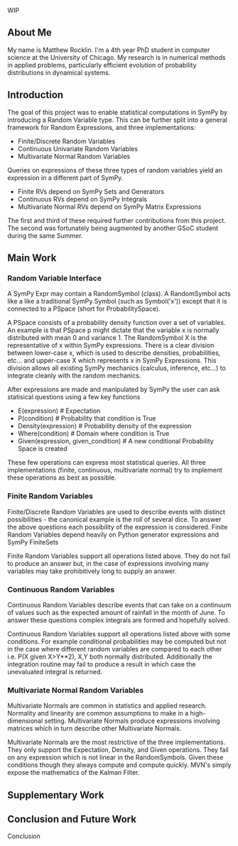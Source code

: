 WIP

## About Me

My name is Matthew Rocklin. I'm a 4th year PhD student in computer science at the University of Chicago. My research is in numerical methods in applied problems, particularly efficient evolution of probability distributions in dynamical systems. 

## Introduction

The goal of this project was to enable statistical computations in SymPy by introducing a Random Variable type. This can be further split into a general framework for Random Expressions, and three implementations:

* Finite/Discrete Random Variables
* Continuous Univariate Random Variables
* Multivariate Normal Random Variables

Queries on expressions of these three types of random variables yield an expression in a different part of SymPy. 

* Finite RVs depend on SymPy Sets and Generators
* Continuous RVs depend on SymPy Integrals
* Multivariate Normal RVs depend on SymPy Matrix Expressions

The first and third of these required further contributions from this project. The second was fortunately being augmented by another GSoC student during the same Summer. 

## Main Work

### Random Variable Interface

A SymPy Expr may contain a RandomSymbol (class). A RandomSymbol acts like a like a traditional SymPy Symbol (such as Symbol('x')) except that it is connected to a PSpace (short for ProbabilitySpace). 

A PSpace consists of a probability density function over a set of variables. An example is that PSpace p might dictate that the variable x is normally distributed with mean 0 and variance 1. The RandomSymbol X is the representative of x within SymPy expressions. There is a clear division between lower-case x, which is used to describe densities, probabilities, etc... and upper-case X which represents x in SymPy Expressions. This division allows all existing SymPy mechanics (calculus, inference, etc...) to integrate cleanly with the random mechanics. 

After expressions are made and manipulated by SymPy the user can ask statisical questions using a few key functions 

* E(expression) # Expectation
* P(condition) # Probability that condition is True
* Density(expression) # Probability density of the expression
* Where(condition) # Domain where condition is True
* Given(expression, given_condition) # A new conditional Probability Space is created

These few operations can express most statistical queries. All three implementations (finite, continuous, multivariate normal) try to implement these operations as best as possible. 

### Finite Random Variables

Finite/Discrete Random Variables are used to describe events with distinct possibilities - the canonical example is the roll of several dice. To answer the above questions each possibility of the expression is considered. Finite Random Variables depend heavily on Python generator expressions and SymPy FiniteSets

Finite Random Variables support all operations listed above. They do not fail to produce an answer but, in the case of expressions involving many variables may take prohibitively long to supply an answer. 

### Continuous Random Variables

Continuous Random Variables describe events that can take on a continuum of values such as the expected amount of rainfall in the month of June. To answer these questions complex integrals are formed and hopefully solved. 

Continuous Random Variables support all operations listed above with some conditions. For example conditional probabilities may be computed but not in the case where different random variables are compared to each other i.e. P(X given X>Y**2), X,Y both normally distributed. Additionally the integration routine may fail to produce a result in which case the unevaluated integral is returned. 

### Multivariate Normal Random Variables

Multivariate Normals are common in statistics and applied research. Normality and linearity are common assumptions to make in a high-dimensional setting. Multivariate Normals produce expressions involving matrices which in turn describe other Multivariate Normals. 

Multivariate Normals are the most restrictive of the three implementations. They only support the Expectation, Density, and Given operations. They fail on any expression which is not linear in the RandomSymbols. Given these conditions though they always compute and compute quickly. MVN's simply expose the mathematics of the Kalman Filter. 

## Supplementary Work

## Conclusion and Future Work

Conclusion
